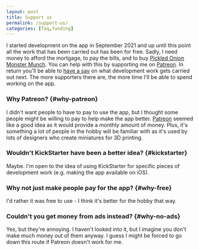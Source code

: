 ```yaml
---
layout: post
title: Support us
permalink: /support-us/
categories: [faq,funding]
---
```


I started development on the app in September 2021 and up until this point all the work that has been carried out has been for free. Sadly, I need money to afford the mortgage, to pay the bills, and to buy [Pickled Onion Monster Munch](https://en.wikipedia.org/wiki/Monster_Munch). You can help with this by supporting me on [Patreon](https://patreon.com/goodgamebuddy). In return you'll be able to [have a say](/how-to-vote-in-polls) on what development work gets carried out next. The more supporters there are, the more time I'll be able to spend working on the app.

### Why Patreon? {#why-patreon}
I didn't want people to have to pay to use the app, but I thought some people might be willing to pay to help make the app better. [Patreon](/patreon) seemed like a good idea as it would provide a monthly amount of money. Plus, it's something a lot of people in the hobby will be familiar with as it's used by lots of designers who create miniatures for 3D printing.

### Wouldn't KickStarter have been a better idea? {#kickstarter}
Maybe. I'm open to the idea of using KickStarter for specific pieces of development work (e.g. making the app available on iOS).

### Why not just make people pay for the app? {#why-free}
I'd rather it was free to use - I think it's better for the hobby that way.

### Couldn't you get money from ads instead? {#why-no-ads}
Yes, but they're annoying. I haven't looked into it, but I imagine you don't make much money out of them anyway. I guess I might be forced to go down this route if Patreon doesn't work for me.

